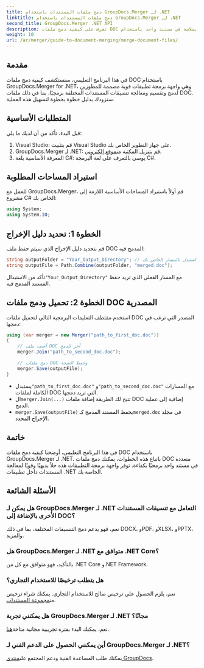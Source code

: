 ```yaml
---
title: دمج ملفات المستندات باستخدام GroupDocs.Merger لـ .NET
linktitle: دمج ملفات المستندات باستخدام GroupDocs.Merger لـ .NET
second_title: GroupDocs.Merger .NET API
description: تعرف على كيفية دمج ملفات DOC متعددة بسلاسة في مستند واحد باستخدام GroupDocs.Merger لـ .NET. يوفر هذا البرنامج التعليمي الشامل نهجًا واضحًا خطوة بخطوة، يغطي المتطلبات الأساسية، ومقاطع التعليمات البرمجية، والأسئلة الشائعة.
weight: 10
url: /ar/merger/guide-to-document-merging/merge-document-files/
---
```

## مقدمة

في هذا البرنامج التعليمي، سنستكشف كيفية دمج ملفات DOC باستخدام GroupDocs.Merger for .NET، وهي واجهة برمجة تطبيقات قوية مصممة للمطورين لدمج وتقسيم ومعالجة تنسيقات المستندات المختلفة برمجيًا، بما في ذلك ملفات DOC. سنزودك بدليل خطوة بخطوة لتسهيل هذه العملية.

## المتطلبات الأساسية

قبل البدء، تأكد من أن لديك ما يلي:

1. Visual Studio: قم بتثبيت Visual Studio على جهاز التطوير الخاص بك.
2. GroupDocs.Merger لـ .NET: قم بتنزيل المكتبة من[موقع إلكتروني](https://releases.groupdocs.com/merger/net/).
3. المعرفة الأساسية بلغة C#: يوصى بالتعرف على لغة البرمجة C#.

## استيراد المساحات المطلوبة

للعمل مع GroupDocs.Merger، قم أولاً باستيراد المساحات الأساسية اللازمة إلى مشروع C# الخاص بك:

```csharp
using System;
using System.IO;
```

## الخطوة 1: تحديد دليل الإخراج

قم بتحديد دليل الإخراج الذي سيتم حفظ ملف DOC المدمج فيه:

```csharp
string outputFolder = "Your_Output_Directory"; // استبدل بالمسار الخاص بك
string outputFile = Path.Combine(outputFolder, "merged.doc");
```

 تأكد من الاستبدال`"Your_Output_Directory"` مع المسار الفعلي الذي تريد حفظ المستند المدمج فيه.

## الخطوة 2: تحميل ودمج ملفات DOC المصدرية

استخدم مقتطف التعليمات البرمجية التالي لتحميل ملفات DOC المصدر التي ترغب في دمجها:

```csharp
using (var merger = new Merger("path_to_first_doc.doc"))
{
    // أضف ملف DOC آخر للدمج
    merger.Join("path_to_second_doc.doc");

    // دمج ملفات DOC وحفظ النتيجة
    merger.Save(outputFile);
}
```


-  يستبدل`"path_to_first_doc.doc"` و`"path_to_second_doc.doc"` مع المسارات الكاملة لملفات DOC التي تريد دمجها.
-  ال`merger.Join(...)` تتيح لك الطريقة إضافة ملفات DOC إضافية إلى عملية الدمج.
- `merger.Save(outputFile)` يحفظ المستند المدمج كـ`merged.doc` في مجلد الإخراج المحدد.

## خاتمة

في هذا البرنامج التعليمي، أوضحنا كيفية دمج ملفات DOC باستخدام GroupDocs.Merger لـ .NET. باتباع هذه الخطوات، يمكنك دمج ملفات DOC متعددة في مستند واحد برمجيًا بكفاءة. توفر واجهة برمجة التطبيقات هذه حلاً بديهيًا وقويًا لمعالجة المستندات داخل تطبيقات .NET الخاصة بك.

## الأسئلة الشائعة

### هل يمكن لـ GroupDocs.Merger لـ .NET التعامل مع تنسيقات المستندات الأخرى بالإضافة إلى DOC؟

نعم، فهو يدعم دمج التنسيقات المختلفة، بما في ذلك DOCX، وPDF، وXLSX، وPPTX، والمزيد.

### هل GroupDocs.Merger لـ .NET متوافق مع .NET Core؟

بالتأكيد، فهو متوافق مع كل من .NET Core و.NET Framework.

### هل يتطلب ترخيصًا للاستخدام التجاري؟

 نعم، يلزم الحصول على ترخيص صالح للاستخدام التجاري. يمكنك شراء ترخيص من[مجموعة المستندات](https://purchase.groupdocs.com/buy).

### هل يمكنني تجربة GroupDocs.Merger لـ .NET مجانًا؟

 نعم، يمكنك البدء بفترة تجريبية مجانية متاحة[هنا](https://releases.groupdocs.com/).

### أين يمكنني الحصول على الدعم الفني لـ GroupDocs.Merger لـ .NET؟

 يمكنك طلب المساعدة الفنية ودعم المجتمع على[منتدى GroupDocs](https://forum.groupdocs.com/c/merger/32).